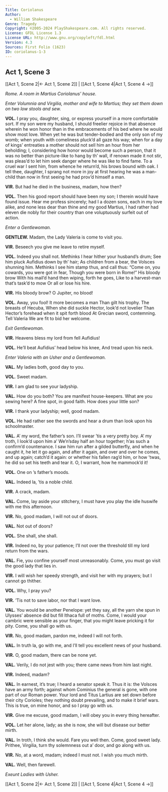 ```yaml
---
Title: Coriolanus
Author: 
  - William Shakespeare
Genre: Tragedy
Copyright: ©2005-2024 PlayShakespeare.com. All rights reserved.
License: GFDL License 1.3
License URL: http://www.gnu.org/copyleft/fdl.html
Version: 4.3
Sources: First Folio (1623)
ID: coriolanus-1-3
---
```


## Act 1, Scene 3
[[Act 1, Scene 2|← Act 1, Scene 2]] | [[Act 1, Scene 4|Act 1, Scene 4 →]]

*Rome. A room in Martius Coriolanus’ house.*

*Enter Volumnia and Virgilia, mother and wife to Martius; they set them down on two low stools and sew.*

**VOL.**
I pray you, daughter, sing, or express yourself in a more comfortable sort. If my son were my husband, I should freelier rejoice in that absence wherein he won honor than in the embracements of his bed where he would show most love. When yet he was but tender-bodied and the only son of my womb; when youth with comeliness pluck’d all gaze his way; when for a day of kings’ entreaties a mother should not sell him an hour from her beholding; I, considering how honor would become such a person, that it was no better than picture-like to hang by th’ wall, if renown made it not stir, was pleas’d to let him seek danger where he was like to find fame. To a cruel war I sent him, from whence he return’d, his brows bound with oak. I tell thee, daughter, I sprang not more in joy at first hearing he was a man-child than now in first seeing he had prov’d himself a man.

**VIR.**
But had he died in the business, madam, how then?

**VOL.**
Then his good report should have been my son; I therein would have found issue. Hear me profess sincerely; had I a dozen sons, each in my love alike, and none less dear than thine and my good Martius, I had rather had eleven die nobly for their country than one voluptuously surfeit out of action.

*Enter a Gentlewoman.*

**GENTLEW.**
Madam, the Lady Valeria is come to visit you.

**VIR.**
Beseech you give me leave to retire myself.

**VOL.**
Indeed you shall not.
Methinks I hear hither your husband’s drum;
See him pluck Aufidius down by th’ hair;
As children from a bear, the Volsces shunning him.
Methinks I see him stamp thus, and call thus:
“Come on, you cowards, you were got in fear,
Though you were born in Rome!” His bloody brow
With his mail’d hand then wiping, forth he goes,
Like to a harvest-man that’s task’d to mow
Or all or lose his hire.

**VIR.**
His bloody brow? O Jupiter, no blood!

**VOL.**
Away, you fool! It more becomes a man
Than gilt his trophy. The breasts of Hecuba,
When she did suckle Hector, look’d not lovelier
Than Hector’s forehead when it spit forth blood
At Grecian sword, contemning. Tell Valeria
We are fit to bid her welcome.

*Exit Gentlewoman.*

**VIR.**
Heavens bless my lord from fell Aufidius!

**VOL.**
He’ll beat Aufidius’ head below his knee,
And tread upon his neck.

*Enter Valeria with an Usher and a Gentlewoman.*

**VAL.**
My ladies both, good day to you.

**VOL.**
Sweet madam.

**VIR.**
I am glad to see your ladyship.

**VAL.**
How do you both? You are manifest house-keepers. What are you sewing here? A fine spot, in good faith. How does your little son?

**VIR.**
I thank your ladyship; well, good madam.

**VOL.**
He had rather see the swords and hear a drum than look upon his schoolmaster.

**VAL.**
A’ my word, the father’s son. I’ll swear ’tis a very pretty boy. A’ my troth, I look’d upon him a’ We’n’sday half an hour together; h’as such a confirm’d countenance. I saw him run after a gilded butterfly, and when he caught it, he let it go again, and after it again, and over and over he comes, and up again; catch’d it again: or whether his fallen rag’d him, or how ’twas, he did so set his teeth and tear it. O, I warrant, how he mammock’d it!

**VOL.**
One on ’s father’s moods.

**VAL.**
Indeed la, ’tis a noble child.

**VIR.**
A crack, madam.

**VAL.**
Come, lay aside your stitchery, I must have you play the idle huswife with me this afternoon.

**VIR.**
No, good madam, I will not out of doors.

**VAL.**
Not out of doors?

**VOL.**
She shall, she shall.

**VIR.**
Indeed no, by your patience; I’ll not over the threshold till my lord return from the wars.

**VAL.**
Fie, you confine yourself most unreasonably. Come, you must go visit the good lady that lies in.

**VIR.**
I will wish her speedy strength, and visit her with my prayers; but I cannot go thither.

**VOL.**
Why, I pray you?

**VIR.**
’Tis not to save labor, nor that I want love.

**VAL.**
You would be another Penelope: yet they say, all the yarn she spun in Ulysses’ absence did but fill Ithaca full of moths. Come, I would your cambric were sensible as your finger, that you might leave pricking it for pity. Come, you shall go with us.

**VIR.**
No, good madam, pardon me, indeed I will not forth.

**VAL.**
In truth la, go with me, and I’ll tell you excellent news of your husband.

**VIR.**
O, good madam, there can be none yet.

**VAL.**
Verily, I do not jest with you; there came news from him last night.

**VIR.**
Indeed, madam?

**VAL.**
In earnest, it’s true; I heard a senator speak it. Thus it is: the Volsces have an army forth; against whom Cominius the general is gone, with one part of our Roman power. Your lord and Titus Lartius are set down before their city Corioles; they nothing doubt prevailing, and to make it brief wars. This is true, on mine honor, and so I pray go with us.

**VIR.**
Give me excuse, good madam, I will obey you in every thing hereafter.

**VOL.**
Let her alone, lady; as she is now, she will but disease our better mirth.

**VAL.**
In troth, I think she would. Fare you well then. Come, good sweet lady. Prithee, Virgilia, turn thy solemnness out a’ door, and go along with us.

**VIR.**
No, at a word, madam; indeed I must not.
I wish you much mirth.

**VAL.**
Well, then farewell.

*Exeunt Ladies with Usher.*

[[Act 1, Scene 2|← Act 1, Scene 2]] | [[Act 1, Scene 4|Act 1, Scene 4 →]]
